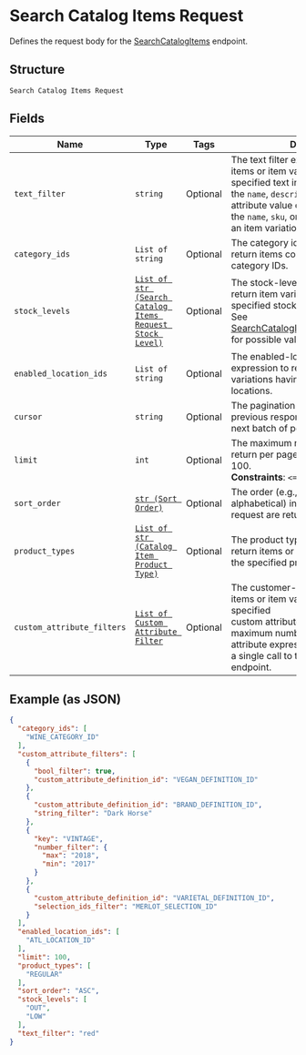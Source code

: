 
# Search Catalog Items Request

Defines the request body for the [SearchCatalogItems](#endpoint-Catalog-SearchCatalogItems) endpoint.

## Structure

`Search Catalog Items Request`

## Fields

| Name | Type | Tags | Description |
|  --- | --- | --- | --- |
| `text_filter` | `string` | Optional | The text filter expression to return items or item variations containing specified text in<br>the `name`, `description`, or `abbreviation` attribute value of an item, or in<br>the `name`, `sku`, or `upc` attribute value of an item variation. |
| `category_ids` | `List of string` | Optional | The category id query expression to return items containing the specified category IDs. |
| `stock_levels` | [`List of str (Search Catalog Items Request Stock Level)`](/doc/models/search-catalog-items-request-stock-level.md) | Optional | The stock-level query expression to return item variations with the specified stock levels.<br>See [SearchCatalogItemsRequestStockLevel](#type-searchcatalogitemsrequeststocklevel) for possible values |
| `enabled_location_ids` | `List of string` | Optional | The enabled-location query expression to return items and item variations having specified enabled locations. |
| `cursor` | `string` | Optional | The pagination token, returned in the previous response, used to fetch the next batch of pending results. |
| `limit` | `int` | Optional | The maximum number of results to return per page. The default value is 100.<br>**Constraints**: `<= 100` |
| `sort_order` | [`str (Sort Order)`](/doc/models/sort-order.md) | Optional | The order (e.g., chronological or alphabetical) in which results from a request are returned. |
| `product_types` | [`List of str (Catalog Item Product Type)`](/doc/models/catalog-item-product-type.md) | Optional | The product types query expression to return items or item variations having the specified product types. |
| `custom_attribute_filters` | [`List of Custom Attribute Filter`](/doc/models/custom-attribute-filter.md) | Optional | The customer-attribute filter to return items or item variations matching the specified<br>custom attribute expressions. A maximum number of 10 custom attribute expressions are supported in<br>a single call to the [SearchCatalogItems](#endpoint-Catalog-SearchCatalogItems) endpoint. |

## Example (as JSON)

```json
{
  "category_ids": [
    "WINE_CATEGORY_ID"
  ],
  "custom_attribute_filters": [
    {
      "bool_filter": true,
      "custom_attribute_definition_id": "VEGAN_DEFINITION_ID"
    },
    {
      "custom_attribute_definition_id": "BRAND_DEFINITION_ID",
      "string_filter": "Dark Horse"
    },
    {
      "key": "VINTAGE",
      "number_filter": {
        "max": "2018",
        "min": "2017"
      }
    },
    {
      "custom_attribute_definition_id": "VARIETAL_DEFINITION_ID",
      "selection_ids_filter": "MERLOT_SELECTION_ID"
    }
  ],
  "enabled_location_ids": [
    "ATL_LOCATION_ID"
  ],
  "limit": 100,
  "product_types": [
    "REGULAR"
  ],
  "sort_order": "ASC",
  "stock_levels": [
    "OUT",
    "LOW"
  ],
  "text_filter": "red"
}
```

